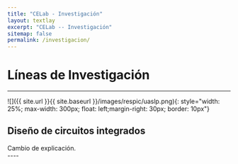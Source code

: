 ```yaml
---
title: "CELab - Investigación"
layout: textlay
excerpt: "CELab -- Investigación"
sitemap: false
permalink: /investigacion/
---
```


# Líneas de Investigación

---

![]({{ site.url }}{{ site.baseurl }}/images/respic/uaslp.png){: style="width: 25%; max-width: 300px; float: left;margin-right: 30px; border: 10px"}

## Diseño de circuitos integrados
<div style="text-align: justify">
Cambio de explicación.
</div>
----
